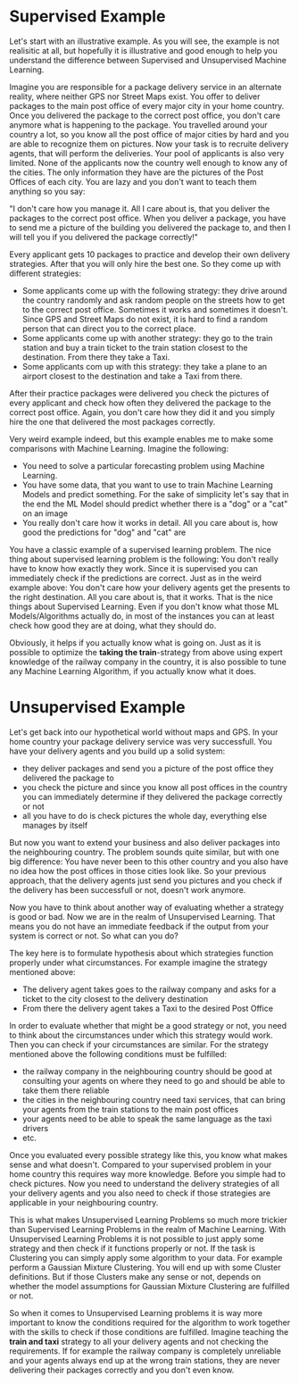 # Supervised Example
Let's start with an illustrative example. As you will see, the example is not realisitic at all, but hopefully it is illustrative and good enough to help you understand the difference between Supervised and Unsupervised Machine Learning.

Imagine you are responsible for a package delivery service in an alternate reality, where neither GPS nor Street Maps exist. You offer to deliver packages to the main post office of every major city in your home country. Once you delivered the package to the correct post office, you don't care anymore what is happening to the package. You travelled around your country a lot, so you know all the post office of major cities by hard and you are able to recognize them on pictures.
Now your task is to recruite delivery agents, that will perform the deliveries. Your pool of applicants is also very limited. None of the applicants now the country well enough to know any of the cities. The only information they have are the pictures of the Post Offices of each city. You are lazy and you don't want to teach them anything so you say:

"I don't care how you manage it. All I care about is, that you deliver the packages to the correct post office. When you deliver a package, you have to send me a picture of the building you delivered the package to, and then I will tell you if you delivered the package correctly!"

Every applicant gets 10 packages to practice and develop their own delivery strategies. After that you will only hire the best one. So they come up with different strategies:

* Some applicants come up with the following strategy: they drive around the country randomly and ask random people on the streets how to get to the correct post office. Sometimes it works and sometimes it doesn't. Since GPS and Street Maps do not exist, it is hard to find a random person that can direct you to the correct place.
* Some applicants come up with another strategy: they go to the train station and buy a train ticket to the train station closest to the destination. From there they take a Taxi.
* Some applicants com up with this strategy: they take a plane to an airport closest to the destination and take a Taxi from there.

After their practice packages were delivered you check the pictures of every applicant and check how often they delivered the package to the correct post office. Again, you don't care how they did it and you simply hire the one that delivered the most packages correctly.

Very weird example indeed, but this example enables me to make some comparisons with Machine Learning. Imagine the following:
* You need to solve a particular forecasting problem using Machine Learning.
* You have some data, that you want to use to train Machine Learning Models and predict something. For the sake of simplicity let's say that in the end the ML Model should predict whether there is a "dog" or a "cat" on an image
* You really don't care how it works in detail. All you care about is, how good the predictions for "dog" and "cat" are

You have a classic example of a supervised learning problem. The nice thing about supervised learning problem is the following: You don't really have to know how exactly they work. Since it is supervised you can immediately check if the predictions are correct. Just as in the weird example above: You don't care how your delivery agents get the presents to the right destination. All you care about is, that it works. That is the nice things about Supervised Learning. Even if you don't know what those ML Models/Algorithms actually do, in most of the instances you can at least check how good they are at doing, what they should do.

Obviously, it helps if you actually know what is going on. Just as it is possible to optimize the **taking the train**-strategy from above using expert knowledge of the railway company in the country, it is also possible to tune any Machine Learning Algorithm, if you actually know what it does.

# Unsupervised Example
Let's get back into our hypothetical world without maps and GPS. In your home country your package delivery service was very successfull. You have your delivery agents and you build up a solid system:

* they deliver packages and send you a picture of the post office they delivered the package to
* you check the picture and since you know all post offices in the country you can immediately determine if they delivered the package correctly or not
* all you have to do is check pictures the whole day, everything else manages by itself

But now you want to extend your business and also deliver packages into the neighbouring country. The problem sounds quite similar, but with one big difference: You have never been to this other country and you also have no idea how the post offices in those cities look like. So your previous approach, that the delivery agents just send you pictures and you check if the delivery has been successfull or not, doesn't work anymore.

Now you have to think about another way of evaluating whether a strategy is good or bad. Now we are in the realm of Unsupervised Learning. That means you do not have an immediate feedback if the output from your system is correct or not. So what can you do?

The key here is to formulate hypothesis about which strategies function properly under what circumstances. For example imagine the strategy mentioned above:

* The delivery agent takes goes to the railway company and asks for a ticket to the city closest to the delivery destination
* From there the delivery agent takes a Taxi to the desired Post Office

In order to evaluate whether that might be a good strategy or not, you need to think about the circumstances under which this strategy would work. Then you can check if your circumstances are similar. For the strategy mentioned above the following conditions must be fulfilled:

* the railway company in the neighbouring country should be good at consulting your agents on where they need to go and should be able to take them there reliable
* the cities in the neighbouring country need taxi services, that can bring your agents from the train stations to the main post offices
* your agents need to be able to speak the same language as the taxi drivers
* etc.

Once you evaluated every possible strategy like this, you know what makes sense and what doesn't. Compared to your supervised problem in your home country this requires way more knowledge. Before you simple had to check pictures. Now you need to understand the delivery strategies of all your delivery agents and you also need to check if those strategies are applicable in your neighbouring country.

This is what makes Unsupervised Learning Problems so much more trickier than Supervised Learning Problems in the realm of Machine Learning. With Unsupervised Learning Problems it is not possible to just apply some strategy and then check if it functions properly or not. If the task is Clustering you can simply apply some algorithm to your data. For example perform a Gaussian Mixture Clustering. You will end up with some Cluster definitions. But if those Clusters make any sense or not, depends on whether the model assumptions for Gaussian Mixture Clustering are fulfilled or not.

So when it comes to Unsupervised Learning problems it is way more important to know the conditions required for the algorithm to work together with the skills to check if those conditions are fulfilled. Imagine teaching the **train and taxi** strategy to all your delivery agents and not checking the requirements. If for example the railway company is completely unreliable and your agents always end up at the wrong train stations, they are never delivering their packages correctly and you don't even know.
